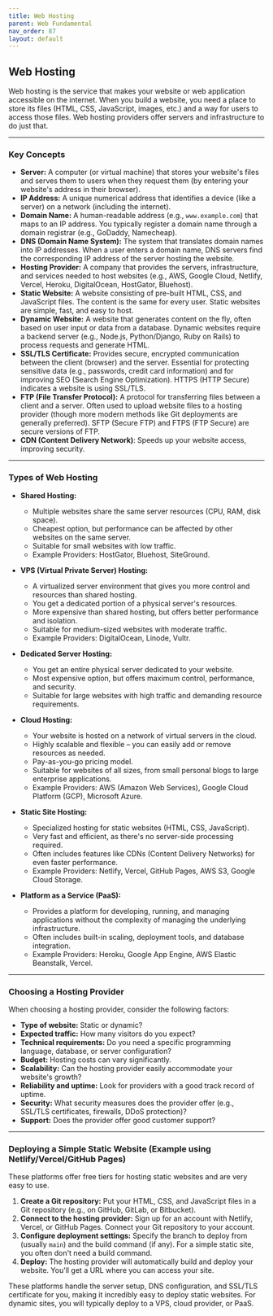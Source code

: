 ```yaml
---
title: Web Hosting
parent: Web Fundamental
nav_order: 87
layout: default
---
```


## Web Hosting

Web hosting is the service that makes your website or web application accessible on the internet. When you build a website, you need a place to store its files (HTML, CSS, JavaScript, images, etc.) and a way for users to access those files. Web hosting providers offer servers and infrastructure to do just that.

---

### Key Concepts

- **Server:** A computer (or virtual machine) that stores your website's files and serves them to users when they request them (by entering your website's address in their browser).
- **IP Address:** A unique numerical address that identifies a device (like a server) on a network (including the internet).
- **Domain Name:** A human-readable address (e.g., `www.example.com`) that maps to an IP address. You typically register a domain name through a domain registrar (e.g., GoDaddy, Namecheap).
- **DNS (Domain Name System):** The system that translates domain names into IP addresses. When a user enters a domain name, DNS servers find the corresponding IP address of the server hosting the website.
- **Hosting Provider:** A company that provides the servers, infrastructure, and services needed to host websites (e.g., AWS, Google Cloud, Netlify, Vercel, Heroku, DigitalOcean, HostGator, Bluehost).
- **Static Website:** A website consisting of pre-built HTML, CSS, and JavaScript files. The content is the same for every user. Static websites are simple, fast, and easy to host.
- **Dynamic Website:** A website that generates content on the fly, often based on user input or data from a database. Dynamic websites require a backend server (e.g., Node.js, Python/Django, Ruby on Rails) to process requests and generate HTML.
- **SSL/TLS Certificate:** Provides secure, encrypted communication between the client (browser) and the server. Essential for protecting sensitive data (e.g., passwords, credit card information) and for improving SEO (Search Engine Optimization). HTTPS (HTTP Secure) indicates a website is using SSL/TLS.
- **FTP (File Transfer Protocol):** A protocol for transferring files between a client and a server. Often used to upload website files to a hosting provider (though more modern methods like Git deployments are generally preferred). SFTP (Secure FTP) and FTPS (FTP Secure) are secure versions of FTP.
- **CDN (Content Delivery Network)**: Speeds up your website access, improving security.

---

### Types of Web Hosting

- **Shared Hosting:**

  - Multiple websites share the same server resources (CPU, RAM, disk space).
  - Cheapest option, but performance can be affected by other websites on the same server.
  - Suitable for small websites with low traffic.
  - Example Providers: HostGator, Bluehost, SiteGround.

- **VPS (Virtual Private Server) Hosting:**

  - A virtualized server environment that gives you more control and resources than shared hosting.
  - You get a dedicated portion of a physical server's resources.
  - More expensive than shared hosting, but offers better performance and isolation.
  - Suitable for medium-sized websites with moderate traffic.
  - Example Providers: DigitalOcean, Linode, Vultr.

- **Dedicated Server Hosting:**

  - You get an entire physical server dedicated to your website.
  - Most expensive option, but offers maximum control, performance, and security.
  - Suitable for large websites with high traffic and demanding resource requirements.

- **Cloud Hosting:**

  - Your website is hosted on a network of virtual servers in the cloud.
  - Highly scalable and flexible – you can easily add or remove resources as needed.
  - Pay-as-you-go pricing model.
  - Suitable for websites of all sizes, from small personal blogs to large enterprise applications.
  - Example Providers: AWS (Amazon Web Services), Google Cloud Platform (GCP), Microsoft Azure.

- **Static Site Hosting:**

  - Specialized hosting for static websites (HTML, CSS, JavaScript).
  - Very fast and efficient, as there's no server-side processing required.
  - Often includes features like CDNs (Content Delivery Networks) for even faster performance.
  - Example Providers: Netlify, Vercel, GitHub Pages, AWS S3, Google Cloud Storage.

- **Platform as a Service (PaaS):**
  - Provides a platform for developing, running, and managing applications without the complexity of managing the underlying infrastructure.
  - Often includes built-in scaling, deployment tools, and database integration.
  - Example Providers: Heroku, Google App Engine, AWS Elastic Beanstalk, Vercel.

---

### Choosing a Hosting Provider

When choosing a hosting provider, consider the following factors:

- **Type of website:** Static or dynamic?
- **Expected traffic:** How many visitors do you expect?
- **Technical requirements:** Do you need a specific programming language, database, or server configuration?
- **Budget:** Hosting costs can vary significantly.
- **Scalability:** Can the hosting provider easily accommodate your website's growth?
- **Reliability and uptime:** Look for providers with a good track record of uptime.
- **Security:** What security measures does the provider offer (e.g., SSL/TLS certificates, firewalls, DDoS protection)?
- **Support:** Does the provider offer good customer support?

---

### Deploying a Simple Static Website (Example using Netlify/Vercel/GitHub Pages)

These platforms offer free tiers for hosting static websites and are very easy to use.

1.  **Create a Git repository:** Put your HTML, CSS, and JavaScript files in a Git repository (e.g., on GitHub, GitLab, or Bitbucket).
2.  **Connect to the hosting provider:** Sign up for an account with Netlify, Vercel, or GitHub Pages. Connect your Git repository to your account.
3.  **Configure deployment settings:** Specify the branch to deploy from (usually `main`) and the build command (if any). For a simple static site, you often don't need a build command.
4.  **Deploy:** The hosting provider will automatically build and deploy your website. You'll get a URL where you can access your site.

These platforms handle the server setup, DNS configuration, and SSL/TLS certificate for you, making it incredibly easy to deploy static websites. For dynamic sites, you will typically deploy to a VPS, cloud provider, or PaaS.
